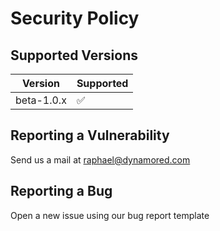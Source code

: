 # Security Policy

## Supported Versions

| Version | Supported          |
| ------- | ------------------ |
| beta-1.0.x   | :white_check_mark: |

## Reporting a Vulnerability

Send us a mail at raphael@dynamored.com

## Reporting a Bug

Open a new issue using our bug report template